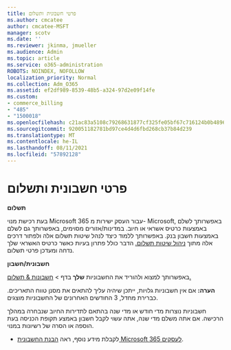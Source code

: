 ```yaml
---
title: פרטי חשבונית ותשלום
ms.author: cmcatee
author: cmcatee-MSFT
manager: scotv
ms.date: ''
ms.reviewer: jkinma, jmueller
ms.audience: Admin
ms.topic: article
ms.service: o365-administration
ROBOTS: NOINDEX, NOFOLLOW
localization_priority: Normal
ms.collection: Adm_O365
ms.assetid: ef2df989-8539-48b5-a324-97d2e09f14fe
ms.custom:
- commerce_billing
- "485"
- "1500018"
ms.openlocfilehash: c21ac83a5108c79268631877cf325fe05bf67c716124b0b4896665395c03178b
ms.sourcegitcommit: 920051182781bd97ce4d4d6fbd268cb37b84d239
ms.translationtype: MT
ms.contentlocale: he-IL
ms.lasthandoff: 08/11/2021
ms.locfileid: "57892128"
---
```

# <a name="invoice-and-payment-information"></a>פרטי חשבונית ותשלום

**תשלום**

בעת רכישת מנוי Microsoft 365 עבור העסק ישירות מ- Microsoft, באפשרותך לשלם באמצעות כרטיס אשראי או חיוב.  במדינות/אזורים מסוימים, באפשרותך גם לשלם באמצעות חשבון בנק.  באפשרותך ללמוד כיצד לנהל שיטות תשלום אלה ולפתור דרכים אלה מתוך [ניהול שיטות תשלום.](https://docs.microsoft.com/microsoft-365/commerce/billing-and-payments/manage-payment-methods) הדבר כולל פתרון בעיות כאשר כרטיס האשראי שלך נדחה ומעדכן פרטי תשלום.

**חשבונית/חשבון**

באפשרותך למצוא ולהוריד את החשבוניות **שלך** בדף  >  [חשבונות & תשלום.](https://go.microsoft.com/fwlink/p/?linkid=848039)  

**הערה:** אם אין חשבוניות גלויות, ייתכן שיהיה עליך להתאים את מסנן טווח התאריכים.  כברירת מחדל, 3 החודשים האחרונים של החשבוניות מוצגים.

חשבוניות נוצרות מדי חודש או מדי שנה בהתאם לתדירות החיוב שנבחרה במהלך הרכישה.  אם אתה משלם מדי שנה, אתה עשוי לקבל חשבון באמצע תקופת הכניסה בעת הוספה או הסרה של רשיונות במנוי.

- לקבלת מידע נוסף, ראה [הבנת החשבונית Microsoft 365 לעסקים](https://docs.microsoft.com/microsoft-365/commerce/billing-and-payments/understand-your-invoice2).